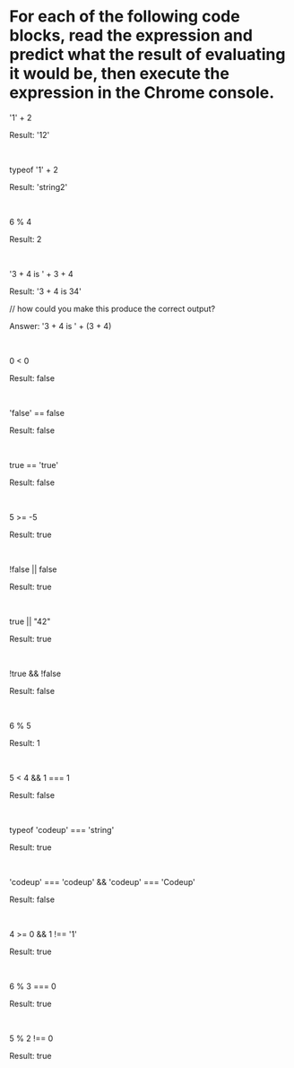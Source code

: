# For each of the following code blocks, read the expression and predict what the result of evaluating it would be, then execute the expression in the Chrome console.

'1' + 2

Result: '12'

&nbsp;

typeof '1' + 2

Result: 'string2'

&nbsp;

6 % 4

Result: 2

&nbsp;

'3 + 4 is ' + 3 + 4

Result: '3 + 4 is 34'

// how could you make this produce the correct output?

Answer: '3 + 4 is ' + (3 + 4)

&nbsp;

0 < 0

Result: false

&nbsp;

'false' == false

Result: false

&nbsp;

true == 'true'

Result: false

&nbsp;

5 >= -5

Result: true

&nbsp;

!false || false

Result: true

&nbsp;

true || "42"

Result: true

&nbsp;

!true && !false

Result: false

&nbsp;

6 % 5

Result: 1

&nbsp;

5 < 4 && 1 === 1

Result: false

&nbsp;

typeof 'codeup' === 'string'

Result: true

&nbsp;

'codeup' === 'codeup' && 'codeup' === 'Codeup'

Result: false

&nbsp;

4 >= 0 && 1 !== '1'

Result: true

&nbsp;

6 % 3 === 0

Result: true

&nbsp;

5 % 2 !== 0

Result: true